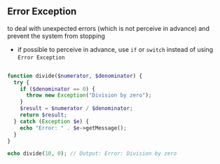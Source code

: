 ## Error Exception

to deal with unexpected errors (which is not perceive in advance) and prevent the system from stopping
* if possible to perceive in advance, use `if` or `switch` instead of using `Error Exception`

``` php

function divide($numerator, $denominator) {
  try {
    if ($denominator == 0) {
      throw new Exception("Division by zero");
    }
    $result = $numerator / $denominator;
    return $result;
  } catch (Exception $e) {
    echo "Error: " . $e->getMessage();
  }
}

echo divide(10, 0); // Output: Error: Division by zero

```